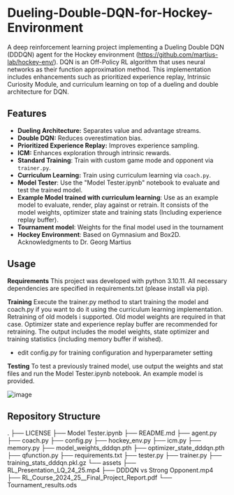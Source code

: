 # Dueling-Double-DQN-for-Hockey-Environment

A deep reinforcement learning project implementing a Dueling Double DQN (DDDQN) agent for the Hockey environment (https://github.com/martius-lab/hockey-env/). DQN is an Off-Policy RL algorithm that uses neural networks as their function approximation method. This implementation includes enhancements such as prioritized experience replay, Intrinsic Curiosity Module, and curriculum learning on top of a dueling and double architecture for DQN.

## Features

- **Dueling Architecture:** Separates value and advantage streams.
- **Double DQN:** Reduces overestimation bias.
- **Prioritized Experience Replay:** Improves experience sampling.
- **ICM:** Enhances exploration through intrinsic rewards.
- **Standard Training**: Train with custom game mode and opponent via `trainer.py`.
- **Curriculum Learning:** Train using curriculum learning via `coach.py`.
- **Model Tester**: Use the "Model Tester.ipynb" notebook to evaluate and test the trained model.
- **Example Model trained with curriculum learning**: Use as an example model to evaluate, render, play against or retrain. It consists of the model weights, optimizer state and training stats (Including experience replay buffer).
- **Tournament model**: Weights for the final model used in the tournament
- **Hockey Environment**: Based on Gymnasium and Box2D. Acknowledgments to Dr. Georg Martius


## Usage

**Requirements**
This project was developed with python 3.10.11. All necessary dependencies are specified in requirements.txt (please install via pip).

**Training**
Execute the trainer.py method to start training the model and coach.py if you want to do it using the curriculum learning implementation. Retraining of old models i supported. Old model weights are required in that case. Optimizer state and experience replay buffer are recommended for retraining. The output includes the model weights, state optimizer and training statistics (including memory buffer if wished). 
- edit config.py for training configuration and hyperparameter setting

**Testing**
To test a previously trained model, use output the weights and stat files and run the Model Tester.ipynb notebook. An example model is provided.

![image](https://github.com/user-attachments/assets/3972cfb2-1b86-438b-8584-71875e6954d7)

## Repository Structure

.
├── LICENSE
├── Model Tester.ipynb
├── README.md
├── agent.py
├── coach.py
├── config.py
├── hockey_env.py
├── icm.py
├── memory.py
├── model_weights_dddqn.pth
├── optimizer_state_dddqn.pth
├── qfunction.py
├── requirements.txt
├── tester.py
├── trainer.py
├── training_stats_dddqn.pkl.gz
└── assets
    ├── RL_Presentation_LQ_24_25.mp4
    ├── DDDQN vs Strong Opponent.mp4
    ├── RL_Course_2024_25__Final_Project_Report.pdf
    └── Tournament_results.ods

